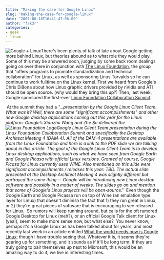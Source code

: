 ```yaml
---
title: "Making the case for Google Linux"
slug: "making-the-case-for-google-linux"
date: "2007-06-18T16:41:47-06:00"
author: "fak3r"
categories:
- geek
- linux
---
```


![Google + Linux](http://fak3r.com/wp-content/uploads/2007/06/glinux.gif)There's been plenty of talk of late about Google getting more behind Linux, but theories abound as to what role they would play.  Some of this may be answered soon, judging by some back room dealings going on over there in conjunction with [The Linux Foundation](http://www.linux-foundation.org/), the group that "offers programs to promote standardization and technical collaboration" for Linux, as well as sponsoring Linus Torvalds so he can continue to work fulltime on the Linux kernel. First we heard from Google's Chris DiBona about how Linux graphic drivers provided by nVidia and ATI should be open source. (why would they bring this up?) Then, last week, Google sponsored the first-ever [Linux Foundation Collaboration Summit](http://www.phoronix.com/scan.php?page=article&item=751&num=1).

<!-- more -->

 At the summit they had a _"...presentation by the Google Linux Client Team. What was it? Well, there are some "significant accomplishments" and other new Google desktop applications coming out this year for the Linux platform. Google’s Xianzhu Wang and Zhe Su delivered the ![Linux Foundation Logo](http://fak3r.com/wp-content/uploads/2007/06/linux_foundation_logo.gif)Google Linux Client Team presentation during the Linux Foundation Collaboration Summit and specifically the Desktop Architect Meeting 4 (DAM-4). All of the DAM-4 presentations are available from the Linux Foundation and here is a link to the PDF slide we are talking about in this article. The goal of the Google Linux Client Team is to develop Linux desktop applications, such as what we have seen from Google Earth and Google Picasa with official Linux versions. Granted of course, Google Picasa for Linux currently uses WINE. Also mentioned on this slide were significant accomplishments / releases this year: TBD. The actual slide presented at the Desktop Architect Meeting 4 was slightly different but portrayed the same thing -- Google will be introducing new Linux desktop software and possibly in a matter of weeks. The slides go on and mention that some of Google's Linux projects will be open-source_."  Even though the Google Earth and Google Picassa run on top of Wine (an emulation type layer for Linux) that doesn't diminish the fact that 1) they run great in Linux, or 2) they're great pieces of software that is encouraging to see released for Linux.  So rumors will keep running around, but calls for the oft rumored Google Desktop for Linux (meh?), or an official Google Talk client for Linux (yea!), seem to make more sense now, but what else?  You never know, perhaps it's a Google Linux as has been talked about for years, and most recently last week in an article entitled [What the world needs now is Google Linux](http://www.theinquirer.net/default.aspx?article=40365); though I have trouble seeing that. Whatever it is, it seems they're gearing up for something, and it sounds as if it'll be long term. If they are truly going to pair themselves up next to Microsoft, this would be an amazing way to do it; we live in interesting times.
